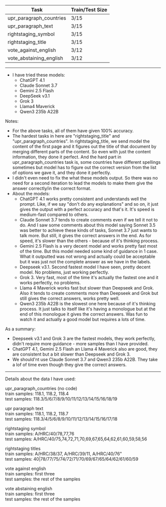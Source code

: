 
| Task                     | Train/Test Size |
|--------------------------|-----------------|
| upr_paragraph_countries  | 3/15            |
| upr_paragraph_text       | 3/15            |
| rightstaging_symbol      | 3/15            |
| rightstaging_title       | 3/15            |
| vote_against_english     | 3/12            |
| vote_abstaining_english  | 3/12            |
---
- I have tried these models:
    - ChatGPT 4.1
    - Claude Sonnet 3.7
    - Gemini 2.5 Flash
    - DeepSeek v3.1
    - Grok 3
    - Llama4 Maverick
    - Qwen3 235b A22B

Notes:

- For the above tasks, all of them have given 100% accuracy.
- The hardest tasks in here are "rightstaging_title" and "upr_paragraph_countries". In rightstaging_title, we send model the content of the first page and it figures out the title of that document by merging different parts of the content. So even with just the content information, they done it perfect. And the hard part in upr_paragraph_countries task is, some countries have different spellings sometimes but model has to figure out the correct version from the list of options we gave it, and they done it perfectly.
- I didn't even need to fix the what these models output. So there was no need for a second iteration to lead the models to make them give the answer correctly/in the correct format.
- About the models:
    - ChatGPT 4.1 works pretty consistent and understands well the prompt. Like, if we say "don't do any explanations" and so on, it just gives the output with a perfect accuracy and that's it. It's speed is medium-fast compared to others.
    - Claude Sonnet 3.7 tends to create comments even if we tell it not to do. And I saw some comments about this model saying Sonnet 3.5 was better to achieve these kinds of tasks, Sonnet 3.7 just wants to talk more. But still, it gives the correct answers in the end. As for speed, it's slower than the others - because of it's thinking process.
    - Gemini 2.5 Flash is a very decent model and works pretty fast most of the time. But this model needed some kind of guidance in 1 case. What it outputted was not wrong and actually could be acceptable but it was just not the complete answer as we have in the labels.
    - Deepseek v3.1. Second fastest model I have seen, pretty decent model. No problems, just working perfectly.
    - Grok 3. Very fast, most of the time it's actually the fastest one and it works perfectly, no problems.
    - Llama 4 Maverick works fast but slower than Deepseek and Grok. Also it tends to create comments more than Deepseek and Grok but still gives the correct answers, works pretty well.
    - Qwen3 235b A22B is the slowest one here because of it's thinking process. It just talks to itself like it's having a monologue but at the end of this monologue it gives the correct answers. Was fun to watch it and actually a good model but requires a lots of time.

As a summary:
- Deepseek v3.1 and Grok 3 are the fastest models, they work perfectly, didn't require more guidance - more samples than I have provided.
- ChatGPT 4.1, Gemini 2.5 Flash an Llama 4 Maverick also are good, they are consistent but a bit slower than Deepseek and Grok 3.
- We should'nt use Claude Sonnet 3.7 and Qwen3 235b A22B. They take a lof of time even though they give the correct answers.

---

Details about the data I have used:

upr_paragraph_countries (no code)  
train samples: 118.1, 118.2, 118.4  
test samples: 118.3/5/6/7/8/9/10/11/12/13/14/15/16/18/19

upr paragraph text  
train samples: 118.1, 118.2, 118.7  
test samples: 118.3/4/5/6/8/9/10/11/12/13/14/15/16/17/18

rightstaging symbol  
train samples: A/HRC/40/78,77,76  
test samples: A/HRC/40/75,74,72,71,70,69,67,65,64,62,61,60,59,58,56

rightstaging titles  
train samples: A/HRC/38/37, A/HRC/39/11, A/HRC/40/76"  
test samples: 40|78/77/75/74/72/71/70/69/67/65/64/62/61/60/59


vote against english  
train samples: first three  
test samples: the rest of the samples


vote abstaining english  
train samples: first three  
test samples: the rest of the samples
